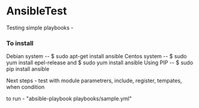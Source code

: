 # AnsibleTest

Testing simple playbooks - 

### To install ###
Debian system --     $ sudo apt-get install ansible
Centos system --     $ sudo yum install epel-release
                     and 
                     $ sudo yum install ansible
Using PIP  --        $ sudo pip install ansible


Next steps - test with module parametrers, include, register, tempates, when condition

to run - "absible-playbook playbooks/sample.yml"
